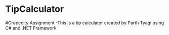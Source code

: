 # TipCalculator
#Grapecity Assignment
-This is a tip calculator created by Parth Tyagi using C# and .NET Framework
